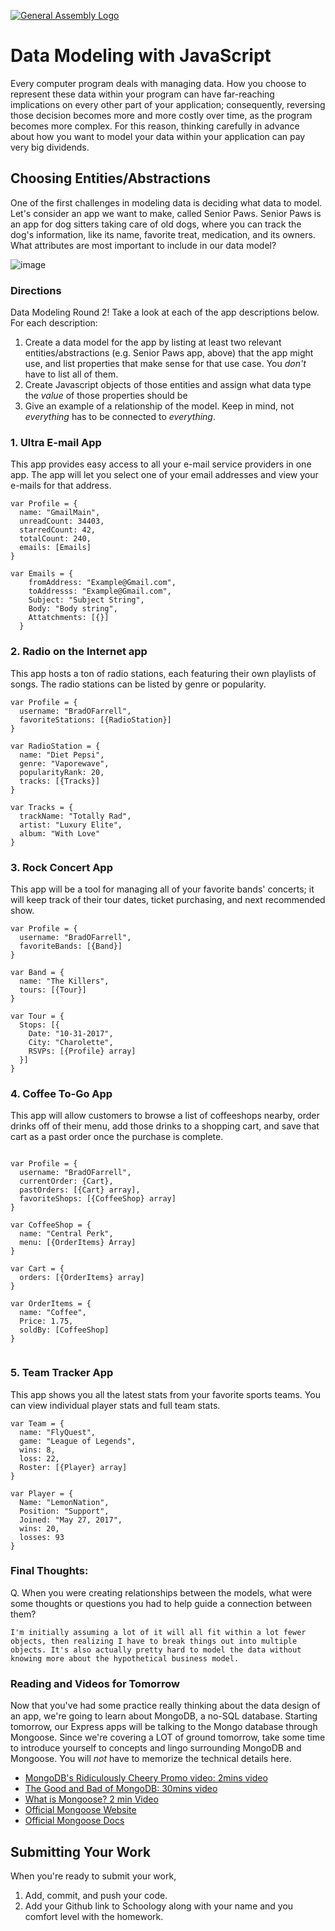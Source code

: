 [![General Assembly Logo](https://camo.githubusercontent.com/1a91b05b8f4d44b5bbfb83abac2b0996d8e26c92/687474703a2f2f692e696d6775722e636f6d2f6b6538555354712e706e67)](https://generalassemb.ly/education/web-development-immersive)

# Data Modeling with JavaScript

Every computer program deals with managing data. How you choose to represent
these data within your program can have far-reaching implications on every other
part of your application; consequently, reversing those decision becomes more
and more costly over time, as the program becomes more complex. For this reason,
thinking carefully in advance about how you want to model your data within your
application can pay very big dividends.

## Choosing Entities/Abstractions

One of the first challenges in modeling data is deciding what data to model.
Let's consider an app we want to make, called Senior Paws. Senior Paws is an app for dog sitters taking care of old dogs, where you can track the dog's information, like its name, favorite treat, medication, and its owners. What attributes are most important to include in our data model?

![image](data_modeling.png)


### Directions

Data Modeling Round 2! Take a look at each of the app descriptions below. For each description:
  1. Create a data model for the app by listing at least two relevant
entities/abstractions (e.g. Senior Paws app, above) that the app might use, and list properties that make sense for that use case. You *don't* have to list all of them.
  1. Create Javascript objects of those entities and assign what data type the _value_ of those properties should be
  1. Give an example of a relationship of the model. Keep in mind, not _everything_ has to be connected to _everything_.

### 1. Ultra E-mail App

This app provides easy access to all your e-mail service providers in one app. The app will let you select one of your email addresses and view your e-mails for that address.

```
var Profile = {
  name: "GmailMain",
  unreadCount: 34403,
  starredCount: 42,
  totalCount: 240,
  emails: [Emails]
} 

var Emails = {
    fromAddress: "Example@Gmail.com",
    toAddresss: "Example@Gmail.com",
    Subject: "Subject String",
    Body: "Body string",
    Attatchments: [{}]
  }
```

### 2. Radio on the Internet app

This app hosts a ton of radio stations, each featuring their own playlists of songs. The radio stations can be listed by genre or popularity.


```
var Profile = {
  username: "BradOFarrell",
  favoriteStations: [{RadioStation}]
}

var RadioStation = {
  name: "Diet Pepsi",
  genre: "Vaporewave",
  popularityRank: 20,
  tracks: [{Tracks}]
} 

var Tracks = {
  trackName: "Totally Rad",
  artist: "Luxury Elite",
  album: "With Love"
} 
```

### 3. Rock Concert App

This app will be a tool for managing all of your favorite bands' concerts; it will keep track of their tour dates, ticket purchasing, and next recommended show.

```
var Profile = {
  username: "BradOFarrell",
  favoriteBands: [{Band}]
}

var Band = {
  name: "The Killers",
  tours: [{Tour}]
}

var Tour = {
  Stops: [{
    Date: "10-31-2017",
    City: "Charolette",
    RSVPs: [{Profile} array]
  }]
}

```

### 4. Coffee To-Go App

This app will allow customers to browse a list of coffeeshops nearby, order drinks off of their menu, add those drinks to a shopping cart, and save that cart as a past order once the purchase is complete.

```

var Profile = {
  username: "BradOFarrell",
  currentOrder: {Cart},
  pastOrders: [{Cart} array],
  favoriteShops: [{CoffeeShop} array]
}

var CoffeeShop = {
  name: "Central Perk",
  menu: [{OrderItems} Array]
}

var Cart = {
  orders: [{OrderItems} array]
}

var OrderItems = {
  name: "Coffee",
  Price: 1.75,
  soldBy: [CoffeeShop]
}


```

### 5. Team Tracker App

This app shows you all the latest stats from your favorite sports teams. You can view individual player stats and full team stats.

```
var Team = {
  name: "FlyQuest",
  game: "League of Legends",
  wins: 8,
  loss: 22,
  Roster: [{Player} array]
}

var Player = {
  Name: "LemonNation",
  Position: "Support",
  Joined: "May 27, 2017",
  wins: 20,
  losses: 93
}

```


### Final Thoughts:

Q. When you were creating relationships between the models, what were some thoughts or questions you had to help guide a connection between them?

```
I'm initially assuming a lot of it will all fit within a lot fewer objects, then realizing I have to break things out into multiple objects. It's also actually pretty hard to model the data without knowing more about the hypothetical business model.
```

### Reading and Videos for Tomorrow
Now that you've had some practice really thinking about the data design of an app, we're going to learn about MongoDB, a no-SQL database. Starting tomorrow, our Express apps will be talking to the Mongo database through Mongoose. Since we're covering a LOT of ground tomorrow, take some time to introduce yourself to concepts and lingo surrounding MongoDB and Mongoose. You will _not_ have to memorize the technical details here.

- [MongoDB's Ridiculously Cheery Promo video: 2mins video](https://www.youtube.com/watch?v=CvIr-2lMLsk)
- [The Good and Bad of MongoDB: 30mins video](https://www.youtube.com/watch?v=hWxnRi_WXtg)
- [What is Mongoose? 2 min Video](https://www.youtube.com/watch?v=swWRUvluSkE)
- [Official Mongoose Website](http://mongoosejs.com/index.html)
- [Official Mongoose Docs](http://mongoosejs.com/docs/index.html)

## Submitting Your Work

  When you're ready to submit your work,

  1. Add, commit, and push your code.
  2. Add your Github link to Schoology along with your name and you comfort level with the homework.
